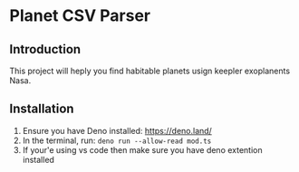 # Planet CSV Parser

## Introduction

This project will heply you find habitable planets usign keepler exoplanents Nasa.


## Installation

1. Ensure you have Deno installed: https://deno.land/
2. In the terminal, run: `deno run --allow-read mod.ts`
3. If your'e using vs code then make sure you have deno extention installed 

